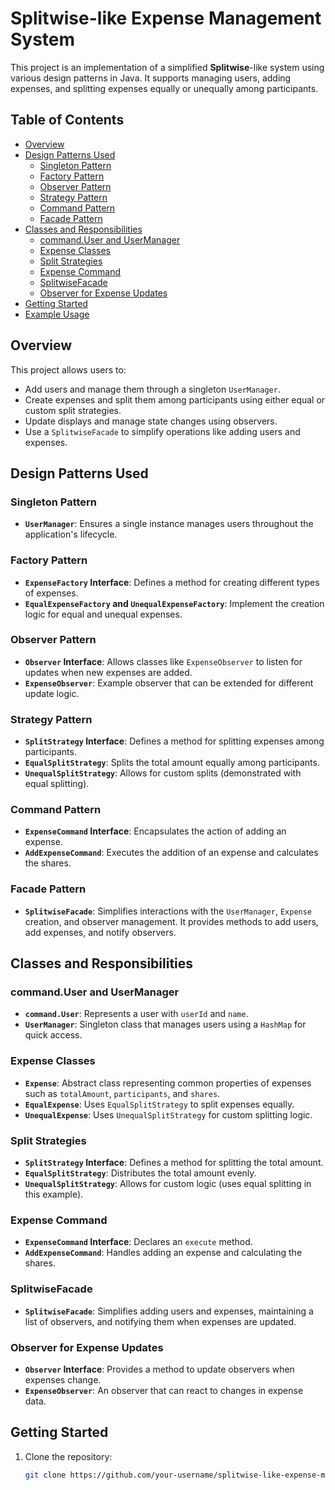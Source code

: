 # Splitwise-like Expense Management System

This project is an implementation of a simplified **Splitwise**-like system using various design patterns in Java. It supports managing users, adding expenses, and splitting expenses equally or unequally among participants.

## Table of Contents
- [Overview](#overview)
- [Design Patterns Used](#design-patterns-used)
    - [Singleton Pattern](#singleton-pattern)
    - [Factory Pattern](#factory-pattern)
    - [Observer Pattern](#observer-pattern)
    - [Strategy Pattern](#strategy-pattern)
    - [Command Pattern](#command-pattern)
    - [Facade Pattern](#facade-pattern)
- [Classes and Responsibilities](#classes-and-responsibilities)
    - [command.User and UserManager](#user-and-usermanager)
    - [Expense Classes](#expense-classes)
    - [Split Strategies](#split-strategies)
    - [Expense Command](#expense-command)
    - [SplitwiseFacade](#splitwisefacade)
    - [Observer for Expense Updates](#observer-for-expense-updates)
- [Getting Started](#getting-started)
- [Example Usage](#example-usage)

## Overview
This project allows users to:
- Add users and manage them through a singleton `UserManager`.
- Create expenses and split them among participants using either equal or custom split strategies.
- Update displays and manage state changes using observers.
- Use a `SplitwiseFacade` to simplify operations like adding users and expenses.

## Design Patterns Used

### Singleton Pattern
- **`UserManager`**: Ensures a single instance manages users throughout the application's lifecycle.

### Factory Pattern
- **`ExpenseFactory` Interface**: Defines a method for creating different types of expenses.
- **`EqualExpenseFactory` and `UnequalExpenseFactory`**: Implement the creation logic for equal and unequal expenses.

### Observer Pattern
- **`Observer` Interface**: Allows classes like `ExpenseObserver` to listen for updates when new expenses are added.
- **`ExpenseObserver`**: Example observer that can be extended for different update logic.

### Strategy Pattern
- **`SplitStrategy` Interface**: Defines a method for splitting expenses among participants.
- **`EqualSplitStrategy`**: Splits the total amount equally among participants.
- **`UnequalSplitStrategy`**: Allows for custom splits (demonstrated with equal splitting).

### Command Pattern
- **`ExpenseCommand` Interface**: Encapsulates the action of adding an expense.
- **`AddExpenseCommand`**: Executes the addition of an expense and calculates the shares.

### Facade Pattern
- **`SplitwiseFacade`**: Simplifies interactions with the `UserManager`, `Expense` creation, and observer management. It provides methods to add users, add expenses, and notify observers.

## Classes and Responsibilities

### command.User and UserManager
- **`command.User`**: Represents a user with `userId` and `name`.
- **`UserManager`**: Singleton class that manages users using a `HashMap` for quick access.

### Expense Classes
- **`Expense`**: Abstract class representing common properties of expenses such as `totalAmount`, `participants`, and `shares`.
- **`EqualExpense`**: Uses `EqualSplitStrategy` to split expenses equally.
- **`UnequalExpense`**: Uses `UnequalSplitStrategy` for custom splitting logic.

### Split Strategies
- **`SplitStrategy` Interface**: Defines a method for splitting the total amount.
- **`EqualSplitStrategy`**: Distributes the total amount evenly.
- **`UnequalSplitStrategy`**: Allows for custom logic (uses equal splitting in this example).

### Expense Command
- **`ExpenseCommand` Interface**: Declares an `execute` method.
- **`AddExpenseCommand`**: Handles adding an expense and calculating the shares.

### SplitwiseFacade
- **`SplitwiseFacade`**: Simplifies adding users and expenses, maintaining a list of observers, and notifying them when expenses are updated.

### Observer for Expense Updates
- **`Observer` Interface**: Provides a method to update observers when expenses change.
- **`ExpenseObserver`**: An observer that can react to changes in expense data.

## Getting Started

1. Clone the repository:
   ```bash
   git clone https://github.com/your-username/splitwise-like-expense-manager.git
